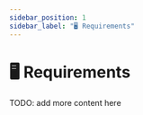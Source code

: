 ```yaml
---
sidebar_position: 1
sidebar_label: "🖥 Requirements"
---
```


# 🖥 Requirements

TODO: add more content here
